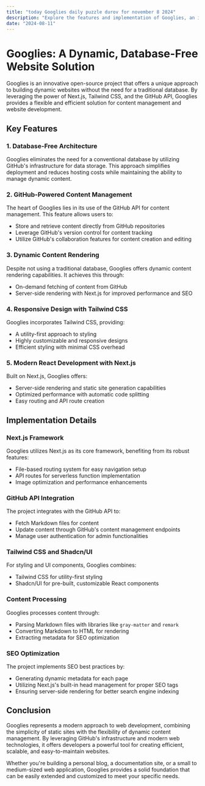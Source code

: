 ```yaml
---
title: "today Googlies daily puzzle durov for november 8 2024"
description: "Explore the features and implementation of Googlies, an innovative open-source project that combines Next.js, Tailwind CSS, and GitHub API for content management."
date: "2024-08-11"
---
```


# Googlies: A Dynamic, Database-Free Website Solution

Googlies is an innovative open-source project that offers a unique approach to building dynamic websites without the need for a traditional database. By leveraging the power of Next.js, Tailwind CSS, and the GitHub API, Googlies provides a flexible and efficient solution for content management and website development.

## Key Features

### 1. Database-Free Architecture

Googlies eliminates the need for a conventional database by utilizing GitHub's infrastructure for data storage. This approach simplifies deployment and reduces hosting costs while maintaining the ability to manage dynamic content.

### 2. GitHub-Powered Content Management

The heart of Googlies lies in its use of the GitHub API for content management. This feature allows users to:

- Store and retrieve content directly from GitHub repositories
- Leverage GitHub's version control for content tracking
- Utilize GitHub's collaboration features for content creation and editing

### 3. Dynamic Content Rendering

Despite not using a traditional database, Googlies offers dynamic content rendering capabilities. It achieves this through:

- On-demand fetching of content from GitHub
- Server-side rendering with Next.js for improved performance and SEO

### 4. Responsive Design with Tailwind CSS

Googlies incorporates Tailwind CSS, providing:

- A utility-first approach to styling
- Highly customizable and responsive designs
- Efficient styling with minimal CSS overhead

### 5. Modern React Development with Next.js

Built on Next.js, Googlies offers:

- Server-side rendering and static site generation capabilities
- Optimized performance with automatic code splitting
- Easy routing and API route creation

## Implementation Details

### Next.js Framework

Googlies utilizes Next.js as its core framework, benefiting from its robust features:

- File-based routing system for easy navigation setup
- API routes for serverless function implementation
- Image optimization and performance enhancements

### GitHub API Integration

The project integrates with the GitHub API to:

- Fetch Markdown files for content
- Update content through GitHub's content management endpoints
- Manage user authentication for admin functionalities

### Tailwind CSS and Shadcn/UI

For styling and UI components, Googlies combines:

- Tailwind CSS for utility-first styling
- Shadcn/UI for pre-built, customizable React components

### Content Processing

Googlies processes content through:

- Parsing Markdown files with libraries like `gray-matter` and `remark`
- Converting Markdown to HTML for rendering
- Extracting metadata for SEO optimization

### SEO Optimization

The project implements SEO best practices by:

- Generating dynamic metadata for each page
- Utilizing Next.js's built-in head management for proper SEO tags
- Ensuring server-side rendering for better search engine indexing

## Conclusion

Googlies represents a modern approach to web development, combining the simplicity of static sites with the flexibility of dynamic content management. By leveraging GitHub's infrastructure and modern web technologies, it offers developers a powerful tool for creating efficient, scalable, and easy-to-maintain websites.

Whether you're building a personal blog, a documentation site, or a small to medium-sized web application, Googlies provides a solid foundation that can be easily extended and customized to meet your specific needs.